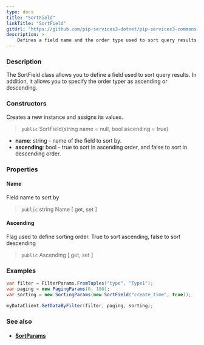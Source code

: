 ```yaml
---
type: docs
title: "SortField"
linkTitle: "SortField"
gitUrl: "https://github.com/pip-services3-dotnet/pip-services3-commons-dotnet"
description: > 
    Defines a field name and the order type used to sort query results.
---
```


### Description

The SortField class allows you to define a field used to sort query results. In addition, it allows you to specify the order typer as ascending or descending.

### Constructors
Creates a new instance and assigns its values.

> `public` SortField(string name = null, bool ascending = true)

- **name**: string - name of the field to sort by.
- **ascending**: bool - true to sort in ascending order, and false to sort in descending order. 


### Properties

#### Name
Field name to sort by
> `public` string Name [ get, set ]

#### Ascending
Flag used to define sorting order. True to sort ascending, false to sort descending
> `public` Ascending [ get, set ]


### Examples
```cs
var filter = FilterParams.FromTuples("type", "Type1");
var paging = new PagingParams(0, 100);
var sorting = new SortingParams(new SortField("create_time", true));

myDataClient.GetDataByFilter(filter, paging, sorting);
```

### See also
- #### [SortParams](../sort_params)
